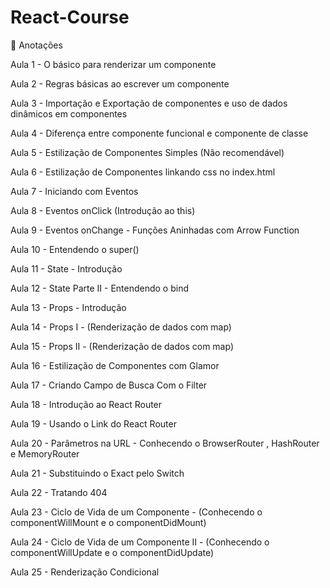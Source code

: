 # React-Course
:blue_book:  Anotações  


Aula 1 - O básico para renderizar um componente

Aula 2 - Regras básicas ao escrever um componente 

Aula 3 - Importação e Exportação de componentes e uso de dados dinâmicos em componentes

Aula 4 - Diferença entre componente funcional e componente de classe 

Aula 5 -  Estilização de Componentes Simples (Não recomendável)

Aula 6 -  Estilização de Componentes linkando css no index.html 

Aula 7 -  Iniciando com Eventos

Aula 8 -  Eventos onClick  (Introdução ao this)

Aula 9 -  Eventos onChange - Funções Aninhadas com Arrow Function

Aula 10 - Entendendo o super()

Aula 11 - State - Introdução

Aula 12 - State Parte II - Entendendo o bind

Aula 13 - Props - Introdução

Aula 14 - Props I -  (Renderização de dados com map)

Aula 15 - Props II - (Renderização de dados com map)

Aula 16 - Estilização de Componentes com Glamor

Aula 17 - Criando Campo de Busca Com o Filter

Aula 18 - Introdução ao  React Router

Aula 19 - Usando o Link do React Router

Aula 20 - Parâmetros na URL - Conhecendo o BrowserRouter , HashRouter  e MemoryRouter

Aula 21 - Substituindo o Exact pelo Switch

Aula 22 - Tratando 404

Aula 23 - Ciclo de Vida de um Componente    - (Conhecendo o componentWillMount e o componentDidMount)

Aula 24 - Ciclo de Vida de um Componente II - (Conhecendo o componentWillUpdate e o componentDidUpdate)

Aula 25 - Renderização Condicional 
